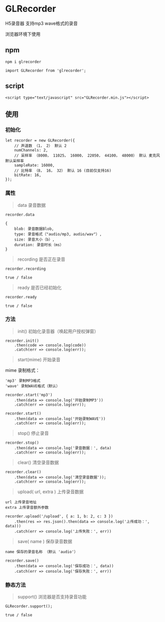 # GLRecorder
H5录音器 支持mp3 wave格式的录音

浏览器环境下使用

## npm
```
npm i glrecorder

import GLRecorder from 'glrecorder';
```

## script
```
<script type="text/javascript" src="GLRecorder.min.js"></script>
```

## 使用

### 初始化
```
let recorder = new GLRecorder({
    // 声道数 （1， 2） 默认 2
    numChannels: 2,
    // 采样率 （8000， 11025， 16000， 22050， 44100， 48000） 默认 麦克风默认采样率
    sampleRate: 16000,
    // 比特率 （8， 16， 32） 默认 16 (目前仅支持16)
    bitRate: 16,
});
```

### 属性
> data 录音数据

    recorder.data 

    { 
        blob: 录音数据Blob, 
        type: 录音格式（"audio/mp3, audio/wav"）, 
        size: 录音大小（b）, 
        duration: 录音时长（ms） 
    }

> recording 是否正在录音

    recorder.recording

    true / false

> ready 是否已经初始化

    recorder.ready

    true / false

### 方法
> init() 初始化录音器（唤起用户授权弹窗）
```
recorder.init()
    .then(code => console.log(code))
    .catch(err => console.log(err));
```

> start(mime) 开始录音

 mime 录制格式：

    'mp3' 录制MP3格式
    'wave' 录制WAVE格式（默认）
```
recorder.start('mp3')
    .then(data => console.log('开始录制MP3'))
    .catch(err => console.log(err));

recorder.start()
    .then(data => console.log('开始录制WAVE'))
    .catch(err => console.log(err));
```

> stop() 停止录音
```
recorder.stop()
    .then(data => console.log('录音数据：', data)
    .catch(err => console.log(err));
```

> clear() 清空录音数据
```
recorder.clear()
    .then(data => console.log('清空录音数据'));
    .catch(err => console.log(err));
```

> upload( url, extra ) 上传录音数据

    url 上传录音地址
    extra 上传录音额外参数
```
recorder.upload('/upload', { a: 1, b: 2, c: 3 })
    .then(res => res.json().then(data => console.log('上传成功：', data)))
    .catch(err => console.log('上传失败：', err))
```
> save( name ) 保存录音数据

    name 保存的录音名称 （默认 'audio'）
```
recorder.save()
    .then(data => console.log('保存成功：', data))
    .catch(err => console.log('保存失败：', err))
```

### 静态方法
> support() 浏览器是否支持录音功能

    GLRecorder.support();

    true / false